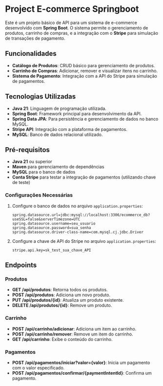 # Project E-commerce Springboot

Este é um projeto básico de API para um sistema de e-commerce desenvolvido com **Spring Boot**. O sistema permite o gerenciamento de produtos, carrinho de compras, e a integração com o **Stripe** para simulação de transações de pagamento.

## Funcionalidades

- **Catálogo de Produtos**: CRUD básico para gerenciamento de produtos.
- **Carrinho de Compras**: Adicionar, remover e visualizar itens no carrinho.
- **Sistema de Pagamento**: Integração com a API do Stripe para simulação de pagamentos.

## Tecnologias Utilizadas

- **Java 21**: Linguagem de programação utilizada.
- **Spring Boot**: Framework principal para desenvolvimento da API.
- **Spring Data JPA**: Para persistência e gerenciamento de dados no banco MySQL.
- **Stripe API**: Integração com a plataforma de pagamentos.
- **MySQL**: Banco de dados relacional utilizado.

## Pré-requisitos

- **Java 21** ou superior
- **Maven** para gerenciamento de dependências
- **MySQL** para o banco de dados
- **Conta Stripe** para testar a integração de pagamentos (utilizando chave de teste)

### Configurações Necessárias

1. Configure o banco de dados no arquivo `application.properties`:

    ```properties
    spring.datasource.url=jdbc:mysql://localhost:3306/ecommerce_db?useSSL=false&serverTimezone=UTC
    spring.datasource.username=seu_usuario
    spring.datasource.password=sua_senha
    spring.datasource.driver-class-name=com.mysql.cj.jdbc.Driver
    ```

2. Configure a chave de API do Stripe no arquivo `application.properties`:

    ```properties
    stripe.api.key=sk_test_sua_chave_API
    ```

## Endpoints

### Produtos

- **GET /api/produtos**: Retorna todos os produtos.
- **POST /api/produtos**: Adiciona um novo produto.
- **PUT /api/produtos/{id}**: Atualiza um produto existente.
- **DELETE /api/produtos/{id}**: Remove um produto.

### Carrinho

- **POST /api/carrinho/adicionar**: Adiciona um item ao carrinho.
- **POST /api/carrinho/remover**: Remove um item do carrinho.
- **GET /api/carrinho**: Exibe o conteúdo do carrinho.

### Pagamentos

- **POST /api/pagamentos/iniciar?valor={valor}**: Inicia um pagamento com o valor especificado.
- **POST /api/pagamentos/confirmar/{paymentIntentId}**: Confirma um pagamento.
